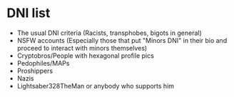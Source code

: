 # DNI list

* The usual DNI criteria (Racists, transphobes, bigots in general)
* NSFW accounts (Especially those that put "Minors DNI" in their bio and proceed to interact with minors themselves)
* Cryptobros/People with hexagonal profile pics
* Pedophiles/MAPs
* Proshippers
* Nazis
* Lightsaber328TheMan or anybody who supports him

